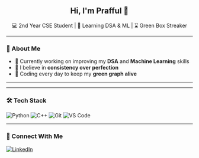 <h2 align="center">Hi, I'm Prafful 👋</h2>
<p align="center">
  💻 2nd Year CSE Student | 🧠 Learning DSA & ML | ⌛ Green Box Streaker
</p>


---

### 🚀 About Me
- 🌱 Currently working on improving my **DSA** and **Machine Learning** skills  
- 🧩 I believe in **consistency over perfection**  
- 📅 Coding every day to keep my **green graph alive**


---
---

### 🛠️ Tech Stack
![Python](https://img.shields.io/badge/Python-3776AB?style=for-the-badge&logo=python&logoColor=white)
![C++](https://img.shields.io/badge/C++-00599C?style=for-the-badge&logo=c%2B%2B&logoColor=white)
![Git](https://img.shields.io/badge/Git-F05032?style=for-the-badge&logo=git&logoColor=white)
![VS Code](https://img.shields.io/badge/VS%20Code-007ACC?style=for-the-badge&logo=visual-studio-code&logoColor=white)


---

### 🔗 Connect With Me
[![LinkedIn](https://img.shields.io/badge/LinkedIn-blue?style=for-the-badge&logo=linkedin)](https://www.linkedin.com/in/prafful-katta-48a286280?utm_source=share&utm_campaign=share_via&utm_content=profile&utm_medium=android_app)

